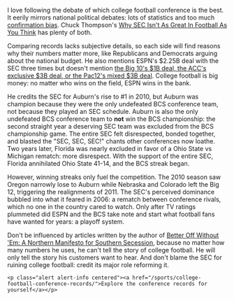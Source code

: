 I love following the debate of which college football conference is the best. It eerily mirrors national political debates: lots of statistics and too much [confirmation bias](http://en.wikipedia.org/wiki/Confirmation_bias). Chuck Thompson's [Why SEC Isn't As Great In Football As You Think](http://www.thepostgame.com/commentary/201208/better-without-em-northern-manifesto-southern-secession-chuck-thompson-sec-bcs) has plenty of both.

Comparing records lacks subjective details, so each side will find reasons why their numbers matter more, like Republicans and Democrats arguing about the national budget. He also mentions ESPN's $2.25B deal with the SEC three times but doesn't mention [the Big 10's $1B deal, the ACC's exclusive $3B deal, or the Pac12's mixed $3B deal](http://espn.go.com/blog/playbook/dollars/post/_/id/705/). College football is big money: no matter who wins on the field, ESPN wins in the bank.

He credits the SEC for Auburn's rise to #1 in 2010, but Auburn was champion because they were the only undefeated BCS conference team, not because they played an SEC schedule. Auburn is also the only undefeated BCS conference team to __not__ win the BCS championship: the second straight year a deserving SEC team was excluded from the BCS championship game. The entire SEC felt disrespected, bonded together, and blasted the "SEC, SEC, SEC!" chants other conferences now loathe. Two years later, Florida was nearly excluded in favor of a Ohio State vs Michigan rematch: more disrespect. With the support of the entire SEC, Florida annihilated Ohio State 41-14, and the BCS streak began.

However, winning streaks only fuel the competition. The 2010 season saw Oregon narrowly lose to Auburn while Nebraska and Colorado left the Big 12, triggering the realignments of 2011. The SEC's perceived dominance bubbled into what it feared in 2006: a rematch between conference rivals, which no one in the country cared to watch. Only after TV ratings plummeted did ESPN and the BCS take note and start what football fans have wanted for years: a playoff system.

Don't be influenced by articles written by the author of [Better Off Without 'Em: A Northern Manifesto for Southern Secession](http://chuckthompson.com/), because no matter how many numbers he uses, he can't tell the story of college football. He will only tell the story his customers want to hear. And don't blame the SEC for ruining college football: credit its major role reforming it.

```raw
<p class="alert alert-info centered"><a href="/sports/college-football-conference-records/">Explore the conference records for yourself</a></p>
```
